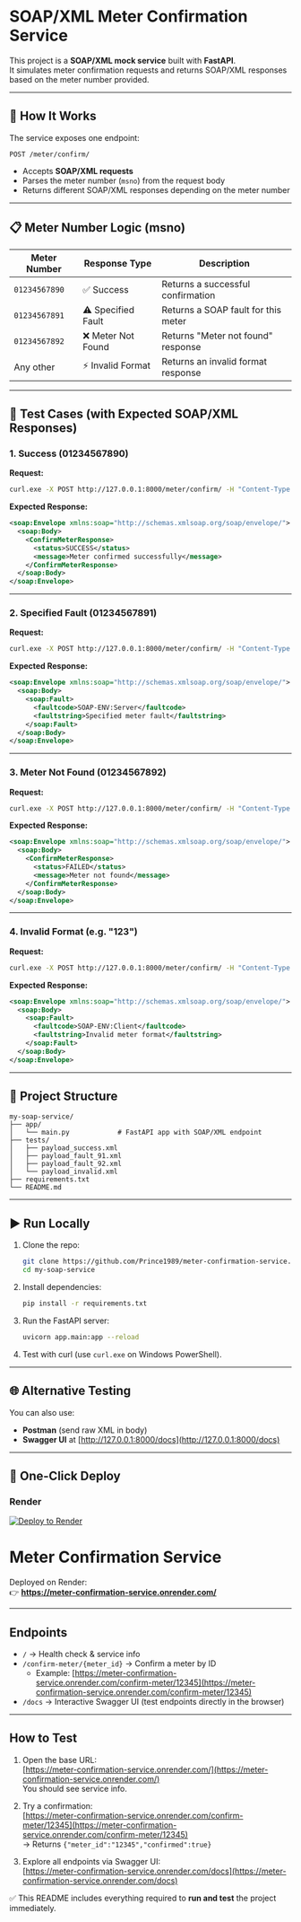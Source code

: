 # SOAP/XML Meter Confirmation Service

This project is a **SOAP/XML mock service** built with **FastAPI**.  
It simulates meter confirmation requests and returns SOAP/XML responses based on the meter number provided.

---

## 🚀 How It Works

The service exposes one endpoint:

```
POST /meter/confirm/
```

- Accepts **SOAP/XML requests**
- Parses the meter number (`msno`) from the request body
- Returns different SOAP/XML responses depending on the meter number

---

## 📋 Meter Number Logic (msno)

| Meter Number   | Response Type       | Description                          |
|----------------|---------------------|--------------------------------------|
| `01234567890`  | ✅ Success           | Returns a successful confirmation    |
| `01234567891`  | ⚠️ Specified Fault  | Returns a SOAP fault for this meter  |
| `01234567892`  | ❌ Meter Not Found  | Returns "Meter not found" response   |
| Any other      | ⚡ Invalid Format   | Returns an invalid format response   |

---

## 🧪 Test Cases (with Expected SOAP/XML Responses)

### 1. Success (01234567890)
**Request:**
```bash
curl.exe -X POST http://127.0.0.1:8000/meter/confirm/ -H "Content-Type: text/xml" -d "@tests/payload_success.xml"
```

**Expected Response:**
```xml
<soap:Envelope xmlns:soap="http://schemas.xmlsoap.org/soap/envelope/">
  <soap:Body>
    <ConfirmMeterResponse>
      <status>SUCCESS</status>
      <message>Meter confirmed successfully</message>
    </ConfirmMeterResponse>
  </soap:Body>
</soap:Envelope>
```

---

### 2. Specified Fault (01234567891)
**Request:**
```bash
curl.exe -X POST http://127.0.0.1:8000/meter/confirm/ -H "Content-Type: text/xml" -d "@tests/payload_fault_91.xml"
```

**Expected Response:**
```xml
<soap:Envelope xmlns:soap="http://schemas.xmlsoap.org/soap/envelope/">
  <soap:Body>
    <soap:Fault>
      <faultcode>SOAP-ENV:Server</faultcode>
      <faultstring>Specified meter fault</faultstring>
    </soap:Fault>
  </soap:Body>
</soap:Envelope>
```

---

### 3. Meter Not Found (01234567892)
**Request:**
```bash
curl.exe -X POST http://127.0.0.1:8000/meter/confirm/ -H "Content-Type: text/xml" -d "@tests/payload_fault_92.xml"
```

**Expected Response:**
```xml
<soap:Envelope xmlns:soap="http://schemas.xmlsoap.org/soap/envelope/">
  <soap:Body>
    <ConfirmMeterResponse>
      <status>FAILED</status>
      <message>Meter not found</message>
    </ConfirmMeterResponse>
  </soap:Body>
</soap:Envelope>
```

---

### 4. Invalid Format (e.g. "123")
**Request:**
```bash
curl.exe -X POST http://127.0.0.1:8000/meter/confirm/ -H "Content-Type: text/xml" -d "@tests/payload_invalid.xml"
```

**Expected Response:**
```xml
<soap:Envelope xmlns:soap="http://schemas.xmlsoap.org/soap/envelope/">
  <soap:Body>
    <soap:Fault>
      <faultcode>SOAP-ENV:Client</faultcode>
      <faultstring>Invalid meter format</faultstring>
    </soap:Fault>
  </soap:Body>
</soap:Envelope>
```

---

## 📂 Project Structure

```
my-soap-service/
├── app/
│   └── main.py            # FastAPI app with SOAP/XML endpoint
├── tests/
│   ├── payload_success.xml
│   ├── payload_fault_91.xml
│   ├── payload_fault_92.xml
│   └── payload_invalid.xml
├── requirements.txt
└── README.md
```

---

## ▶️ Run Locally

1. Clone the repo:
   ```bash
   git clone https://github.com/Prince1989/meter-confirmation-service.git
   cd my-soap-service
   ```

2. Install dependencies:
   ```bash
   pip install -r requirements.txt
   ```

3. Run the FastAPI server:
   ```bash
   uvicorn app.main:app --reload
   ```

4. Test with curl (use `curl.exe` on Windows PowerShell).

---

## 🌐 Alternative Testing

You can also use:
- **Postman** (send raw XML in body)
- **Swagger UI** at [http://127.0.0.1:8000/docs](http://127.0.0.1:8000/docs)

---
## 🚀 One-Click Deploy

### Render
[![Deploy to Render](https://render.com/images/deploy-to-render-button.svg)](https://render.com/deploy?repo=https://github.com/Prince1989/meter-confirmation-service)

# Meter Confirmation Service

Deployed on Render:  
👉 **https://meter-confirmation-service.onrender.com/**

---

## Endpoints

- `/` → Health check & service info  
- `/confirm-meter/{meter_id}` → Confirm a meter by ID  
  - Example: [https://meter-confirmation-service.onrender.com/confirm-meter/12345](https://meter-confirmation-service.onrender.com/confirm-meter/12345)
- `/docs` → Interactive Swagger UI (test endpoints directly in the browser)

---

## How to Test

1. Open the base URL:  
   [https://meter-confirmation-service.onrender.com/](https://meter-confirmation-service.onrender.com/)  
   You should see service info.

2. Try a confirmation:  
   [https://meter-confirmation-service.onrender.com/confirm-meter/12345](https://meter-confirmation-service.onrender.com/confirm-meter/12345)  
   → Returns `{"meter_id":"12345","confirmed":true}`

3. Explore all endpoints via Swagger UI:  
   [https://meter-confirmation-service.onrender.com/docs](https://meter-confirmation-service.onrender.com/docs)


✅ This README includes everything required to **run and test** the project immediately.
